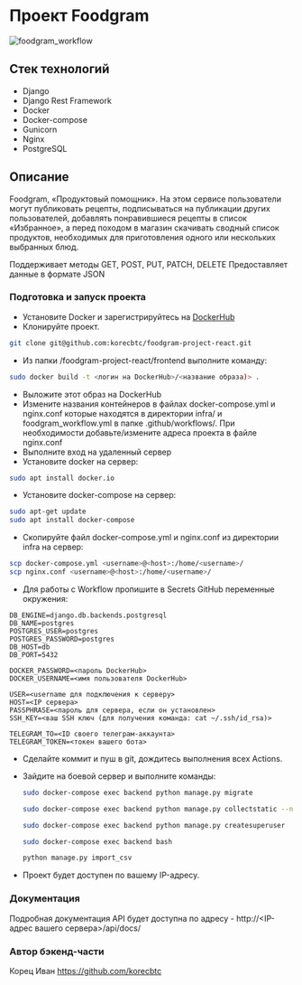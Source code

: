 
# Проект Foodgram
![foodgram_workflow](https://github.com/korecbtc/foodgram-project-react/actions/workflows/foodgram_workflow.yml/badge.svg)

## Стек технологий
- Django
- Django Rest Framework
- Docker
- Docker-compose
- Gunicorn
- Nginx
- PostgreSQL

## Описание
Foodgram, «Продуктовый помощник». На этом сервисе пользователи могут публиковать рецепты, подписываться на публикации других пользователей, добавлять понравившиеся рецепты в список «Избранное», а перед походом в магазин скачивать сводный список продуктов, необходимых для приготовления одного или нескольких выбранных блюд.

Поддерживает методы GET, POST, PUT, PATCH, DELETE
Предоставляет данные в формате JSON


### Подготовка и запуск проекта
- Установите Docker и зарегистрируйтесь на [DockerHub](https://hub.docker.com/)
- Клонируйте проект. 
```bash
git clone git@github.com:korecbtc/foodgram-project-react.git
```
- Из папки /foodgram-project-react/frontend выполните команду:
```bash
sudo docker build -t <логин на DockerHub>/<название образа)> .
```
- Выложите этот образ на DockerHub
- Измените названия контейнеров в файлах docker-compose.yml и nginx.conf которые находятся в директории infra/ и foodgram_workflow.yml в папке .github/workflows/.
При необходимости добавьте/измените адреса проекта в файле nginx.conf
- Выполните вход на удаленный сервер
- Установите docker на сервер:
```bash
sudo apt install docker.io 
```
- Установите docker-compose на сервер:
```bash
sudo apt-get update
sudo apt install docker-compose
```
- Скопируйте файл docker-compose.yml и nginx.conf из директории infra на сервер:
```bash
scp docker-compose.yml <username>@<host>:/home/<username>/
scp nginx.conf <username>@<host>:/home/<username>/
```
- Для работы с Workflow пропишите в Secrets GitHub переменные окружения:
```
DB_ENGINE=django.db.backends.postgresql
DB_NAME=postgres
POSTGRES_USER=postgres
POSTGRES_PASSWORD=postgres
DB_HOST=db
DB_PORT=5432

DOCKER_PASSWORD=<пароль DockerHub>
DOCKER_USERNAME=<имя пользователя DockerHub>

USER=<username для подключения к серверу>
HOST=<IP сервера>
PASSPHRASE=<пароль для сервера, если он установлен>
SSH_KEY=<ваш SSH ключ (для получения команда: cat ~/.ssh/id_rsa)>

TELEGRAM_TO=<ID своего телеграм-аккаунта>
TELEGRAM_TOKEN=<токен вашего бота>
```
- Сделайте коммит и пуш в git, дождитесь выполнения всех Actions.
- Зайдите на боевой сервер и выполните команды:
    ```bash
    sudo docker-compose exec backend python manage.py migrate
    ```
    ```bash
    sudo docker-compose exec backend python manage.py collectstatic --no-input 
    ```
    ```bash
    sudo docker-compose exec backend python manage.py createsuperuser
    ```

    ```bash
    sudo docker-compose exec backend bash

    python manage.py import_csv
    ```

- Проект будет доступен по вашему IP-адресу.

### Документация
Подробная документация API будет доступна по адресу - http://<IP-адрес вашего сервера>/api/docs/

### Автор бэкенд-части


Корец Иван
https://github.com/korecbtc
